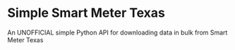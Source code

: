 # Simple Smart Meter Texas
An UNOFFICIAL simple Python API for downloading data in bulk from Smart Meter Texas